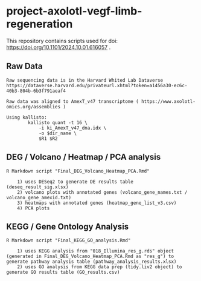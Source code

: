 # project-axolotl-vegf-limb-regeneration

This repository contains scripts used for doi: https://doi.org/10.1101/2024.10.01.616057 .

## Raw Data

    Raw sequencing data is in the Harvard Whited Lab Dataverse 
    https://dataverse.harvard.edu/privateurl.xhtml?token=a1456a30-ec6c-40b3-804b-6b3f791aeaf4

    Raw data was aligned to AmexT_v47 transcriptome ( https://www.axolotl-omics.org/assemblies ) 
    
    Using kallisto: 
            kallisto quant -t 16 \
                -i ki_AmexT_v47_dna.idx \
                -o $dir_name \
                $R1 $R2

## DEG / Volcano / Heatmap / PCA analysis

    R Markdown script "Final_DEG_Volcano_Heatmap_PCA.Rmd" 

        1) uses DESeq2 to generate DE results table (deseq_result_sig.xlsx)
        2) volcano plots with annotated genes (volcano_gene_names.txt / volcano_gene_amexid.txt)
        3) heatmaps with annotated genes (heatmap_gene_list_v3.csv)
        4) PCA plots

## KEGG / Gene Ontology Analysis

    R Markdown script "Final_KEGG_GO_analysis.Rmd" 

        1) uses KEGG analysis from "018_Illumina_res_g.rds" object (generated in Final_DEG_Volcano_Heatmap_PCA.Rmd as "res_g") to generate pathway analysis table (pathway_analysis_results.xlsx)
        2) uses GO analysis from KEGG data prep (tidy.liv2 object) to generate GO results table (GO_results.csv)



        


